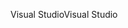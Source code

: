 <span data-ttu-id="a63f9-101">Visual Studio</span><span class="sxs-lookup"><span data-stu-id="a63f9-101">Visual Studio</span></span>